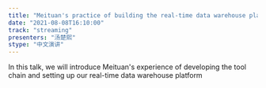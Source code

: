 ```yaml
---
title: "Meituan's practice of building the real-time data warehouse platform"
date: "2021-08-08T16:10:00" 
track: "streaming"
presenters: "汤楚熙"
stype: "中文演讲"
---
```

In this talk, we will introduce Meituan's experience of developing the tool chain and setting up our real-time data warehouse platform